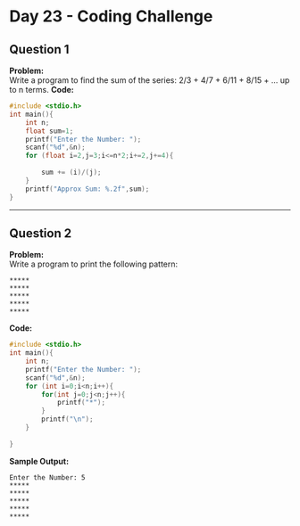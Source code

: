 # Day 23 - Coding Challenge

## Question 1  
**Problem:**  
Write a program to find the sum of the series: 2/3 + 4/7 + 6/11 + 8/15 + ... up to n terms.
**Code:**  
```c
#include <stdio.h>
int main(){
    int n;
    float sum=1;
    printf("Enter the Number: ");
    scanf("%d",&n);
    for (float i=2,j=3;i<=n*2;i+=2,j+=4){
        
        sum += (i)/(j);
    }
    printf("Approx Sum: %.2f",sum);
}
```

<!-- **Sample Output:**  
```
Input:  
(Output after running the program)
``` -->

---

## Question 2  
**Problem:**  
Write a program to print the following pattern:
```
*****
*****
*****
*****
*****
```
**Code:**  
```c
#include <stdio.h>
int main(){
    int n;
    printf("Enter the Number: ");
    scanf("%d",&n);
    for (int i=0;i<n;i++){
        for(int j=0;j<n;j++){
            printf("*");
        }
        printf("\n");
    }
    
}
```

**Sample Output:**  
```
Enter the Number: 5
*****
*****
*****
*****
*****
```
